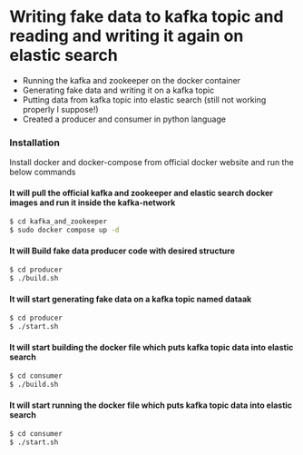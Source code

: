 # Writing fake data to kafka topic and reading and writing it again on elastic search

- Running the kafka and zookeeper on the docker container
- Generating fake data and writing it on a kafka topic
- Putting data from kafka topic into elastic search (still not working properly I suppose!) 
- Created a producer and consumer in python language

### Installation

Install docker and docker-compose from official docker website and run the below commands

#### It will pull the official kafka and zookeeper and elastic search docker images and run it inside the kafka-network

```sh
$ cd kafka_and_zookeeper
$ sudo docker compose up -d
```
#### It will Build fake data producer code with desired structure
```sh
$ cd producer
$ ./build.sh
```
#### It will start generating fake data on a kafka topic named dataak
```sh
$ cd producer
$ ./start.sh
```

#### It will start building the docker file which puts kafka topic data into elastic search
```sh
$ cd consumer
$ ./build.sh
```

#### It will start running the docker file which puts kafka topic data into elastic search
```sh
$ cd consumer
$ ./start.sh
```

